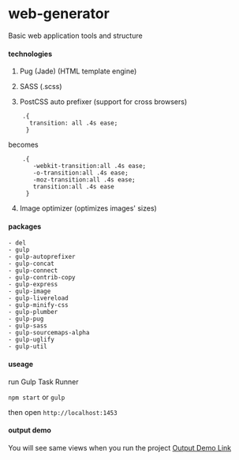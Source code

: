 # web-generator
Basic web application tools and structure


#### technologies
1) Pug (Jade) (HTML template engine)

2) SASS (.scss)

3) PostCSS auto prefixer (support for cross browsers)

```
    .{
      transition: all .4s ease;
     }
```
becomes
```   
    .{
       -webkit-transition:all .4s ease;
       -o-transition:all .4s ease;
       -moz-transition:all .4s ease;
       transition:all .4s ease
     }
```
4) Image optimizer (optimizes images' sizes)



#### packages
```
- del
- gulp
- gulp-autoprefixer
- gulp-concat
- gulp-connect
- gulp-contrib-copy
- gulp-express
- gulp-image
- gulp-livereload
- gulp-minify-css
- gulp-plumber
- gulp-pug
- gulp-sass
- gulp-sourcemaps-alpha
- gulp-uglify
- gulp-util

```
#### useage

run Gulp Task Runner

`npm start` or `gulp`

then open `http://localhost:1453`

#### output demo
You will see same views when you run the project
[Output Demo Link](http://ozluy.github.io/projects/web-generator/)
